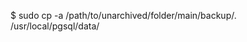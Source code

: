 <!-- post: database-backups_note -->


$ sudo cp -a /path/to/unarchived/folder/main/backup/. /usr/local/pgsql/data/
